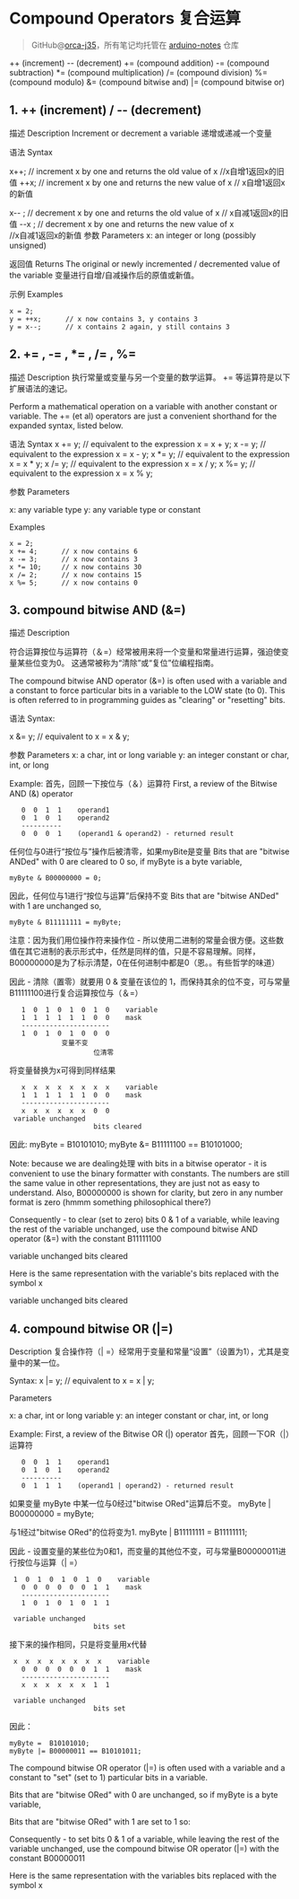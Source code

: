# Compound Operators 复合运算
> GitHub@[orca-j35](https://github.com/orca-j35)，所有笔记均托管在 [arduino-notes](https://github.com/orca-j35/arduino-notes) 仓库



++ (increment)
-- (decrement)
+= (compound addition)
-= (compound subtraction)
*= (compound multiplication)
/= (compound division)
%= (compound modulo)
&= (compound bitwise and)
|= (compound bitwise or)

## 1. ++ (increment) / -- (decrement)

描述 Description
Increment or decrement a variable
递增或递减一个变量

语法 Syntax

x++;  // increment x by one and returns the old value of x
		//x自增1返回x的旧值
++x;  // increment x by one and returns the new value of x
		// x自增1返回x的新值

x-- ;   // decrement x by one and returns the old value of x 
		 // x自减1返回x的旧值
--x ;   // decrement x by one and returns the new value of x  
		 //x自减1返回x的新值
参数 Parameters
x: an integer or long (possibly unsigned)

返回值 Returns
The original or newly incremented / decremented value of the variable
变量进行自增/自减操作后的原值或新值。

示例 Examples
```
x = 2;
y = ++x;      // x now contains 3, y contains 3
y = x--;      // x contains 2 again, y still contains 3 
```
## 2. += , -= , *= , /= , %=
描述 Description
执行常量或变量与另一个变量的数学运算。
+= 等运算符是以下扩展语法的速记。

Perform a mathematical operation on a variable with another constant or variable. The += (et al) operators are just a convenient shorthand for the expanded syntax, listed below.

语法 Syntax
x += y;   // equivalent to the expression x = x + y;
x -= y;   // equivalent to the expression x = x - y; 
x *= y;   // equivalent to the expression x = x * y; 
x /= y;   // equivalent to the expression x = x / y; 
x %= y;  // equivalent to the expression x = x % y; 

参数 Parameters

x: any variable type
y: any variable type or constant

Examples
```
x = 2;
x += 4;      // x now contains 6
x -= 3;      // x now contains 3
x *= 10;     // x now contains 30
x /= 2;      // x now contains 15
x %= 5;      // x now contains 0
```

## 3. compound bitwise AND (&=)

描述 Description

符合运算按位与运算符（＆=）经常被用来将一个变量和常量进行运算，强迫使变量某些位变为0。
这通常被称为“清除”或“复位”位编程指南。

The compound bitwise AND operator (&=) is often used with a variable and a constant to force particular bits in a variable to the LOW state (to 0). This is often referred to in programming guides as "clearing" or "resetting" bits.

语法 Syntax:

x &= y;   // equivalent to x = x & y; 

参数  Parameters
x: a char, int or long variable
y: an integer constant or char, int, or long

Example:
首先，回顾一下按位与（＆）运算符
First, a review of the Bitwise AND (&) operator
```
   0  0  1  1    operand1
   0  1  0  1    operand2
   ----------
   0  0  0  1    (operand1 & operand2) - returned result
```
任何位与0进行“按位与”操作后被清零，如果myBite是变量
Bits that are "bitwise ANDed" with 0 are cleared to 0 so, if myByte is a byte variable,
```
myByte & B00000000 = 0;
```
因此，任何位与1进行“按位与运算”后保持不变
Bits that are "bitwise ANDed" with 1 are unchanged so,
``` 
myByte & B11111111 = myByte;
```

注意：因为我们用位操作符来操作位 - 所以使用二进制的常量会很方便。这些数值在其它进制的表示形式中，任然是同样的值，只是不容易理解。同样，B00000000是为了标示清楚，0在任何进制中都是0（恩。。有些哲学的味道） 

因此 - 清除（置零）就要用 0 & 变量在该位的 1，而保持其余的位不变，可与常量B11111100进行复合运算按位与（＆=）
```
   1  0  1  0  1  0  1  0    variable  
   1  1  1  1  1  1  0  0    mask
   ----------------------
   1  0  1  0  1  0  0  0
             变量不变
                     位清零
```

将变量替换为x可得到同样结果 

```
   x  x  x  x  x  x  x  x    variable
   1  1  1  1  1  1  0  0    mask
   ----------------------
   x  x  x  x  x  x  0  0
 variable unchanged
                     bits cleared
```


因此:
myByte =  B10101010;
myByte &= B11111100 == B10101000;


Note: because we are dealing处理 with bits in a bitwise operator - it is convenient to use the binary formatter with constants. The numbers are still the same value in other representations, they are just not as easy to understand. Also, B00000000 is shown for clarity, but zero in any number format is zero (hmmm something philosophical there?)

Consequently - to clear (set to zero) bits 0 & 1 of a variable, while leaving the rest of the variable unchanged, use the compound bitwise AND operator (&=) with the constant B11111100

 variable unchanged
                     bits cleared

Here is the same representation with the variable's bits replaced with the symbol x

 variable unchanged
                     bits cleared

## 4. compound bitwise OR (|=)

Description
复合操作符（| =）经常用于变量和常量“设置”（设置为1），尤其是变量中的某一位。

Syntax:
x |= y;   // equivalent to x = x | y; 

Parameters

x: a char, int or long variable
y: an integer constant or char, int, or long

Example:
First, a review of the Bitwise OR (|) operator
首先，回顾一下OR（|）运算符
```
   0  0  1  1    operand1
   0  1  0  1    operand2
   ----------
   0  1  1  1    (operand1 | operand2) - returned result
```
如果变量 myByte 中某一位与0经过"bitwise ORed"运算后不变。
myByte | B00000000 = myByte;

与1经过"bitwise ORed"的位将变为1.
myByte | B11111111 = B11111111;

因此 - 设置变量的某些位为0和1，而变量的其他位不变，可与常量B00000011进行按位与运算（| =）
```
 1  0  1  0  1  0  1  0    variable
   0  0  0  0  0  0  1  1    mask
   ----------------------
   1  0  1  0  1  0  1  1

 variable unchanged
                     bits set
```

接下来的操作相同，只是将变量用x代替
```
 x  x  x  x  x  x  x  x    variable
   0  0  0  0  0  0  1  1    mask
   ----------------------
   x  x  x  x  x  x  1  1

 variable unchanged
                     bits set
```
因此：
```
myByte =  B10101010;
myByte |= B00000011 == B10101011;
```

The compound bitwise OR operator (|=) is often used with a variable and a constant to "set" (set to 1) particular bits in a variable.

Bits that are "bitwise ORed" with 0 are unchanged, so if myByte is a byte variable,

Bits that are "bitwise ORed" with 1 are set to 1 so:

Consequently - to set bits 0 & 1 of a variable, while leaving the rest of the variable unchanged, use the compound bitwise OR operator (|=) with the constant B00000011

Here is the same representation with the variables bits replaced with the symbol x